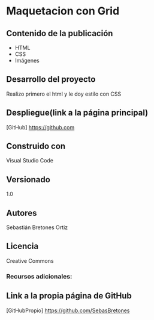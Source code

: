 # Maquetacion con Grid
## Contenido de la publicación
* HTML
* CSS
* Imágenes 

## Desarrollo del proyecto
Realizo primero el html y le doy estilo con CSS

## Despliegue(link a la página principal)
[GitHub] https://github.com

## Construido con
Visual Studio Code

## Versionado
1.0

## Autores
Sebastián Bretones Ortiz

## Licencia
Creative Commons

### Recursos adicionales:

## Link a la propia página de GitHub
[GitHubPropio] https://github.com/SebasBretones
